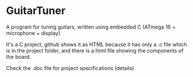 # GuitarTuner
A program for tuning guitars, written using embedded C (ATmega 16 + microphone + display)

It's a C project, github shows it as HTML because it has only a .c file which is in the project folder, and there is a html file showing the components of the board.

Check the .doc file for project specifications (details)
